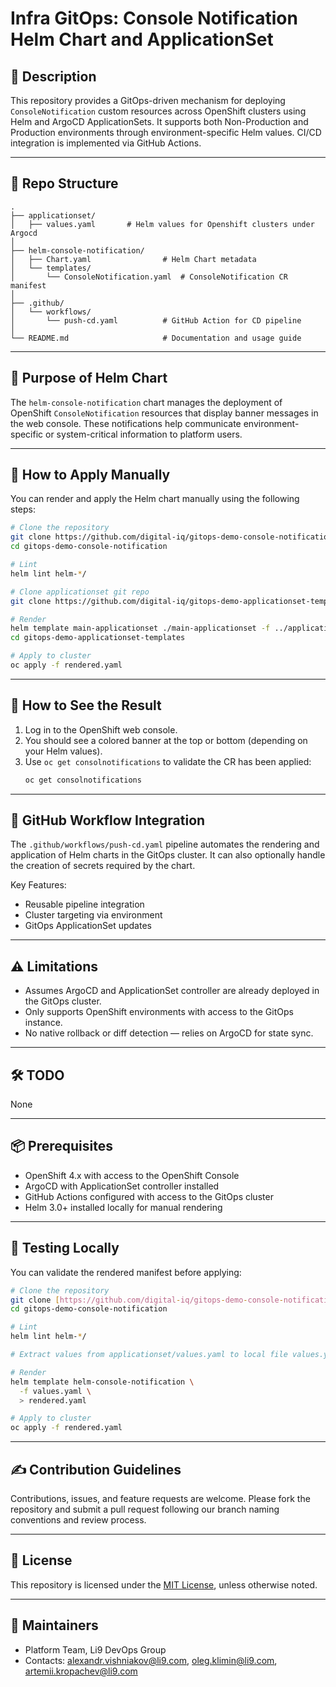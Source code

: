 # Infra GitOps: Console Notification Helm Chart and ApplicationSet

## 📖 Description

This repository provides a GitOps-driven mechanism for deploying `ConsoleNotification` custom resources across OpenShift clusters using Helm and ArgoCD ApplicationSets. It supports both Non-Production and Production environments through environment-specific Helm values. CI/CD integration is implemented via GitHub Actions.

---

## 📁 Repo Structure

```
.
├── applicationset/
│   ├── values.yaml       # Helm values for Openshift clusters under Argocd
│
├── helm-console-notification/
│   ├── Chart.yaml                # Helm Chart metadata
│   └── templates/
│       └── ConsoleNotification.yaml  # ConsoleNotification CR manifest
│
├── .github/
│   └── workflows/
│       └── push-cd.yaml          # GitHub Action for CD pipeline
│
└── README.md                     # Documentation and usage guide
```

---

## 🎯 Purpose of Helm Chart

The `helm-console-notification` chart manages the deployment of OpenShift `ConsoleNotification` resources that display banner messages in the web console. These notifications help communicate environment-specific or system-critical information to platform users.

---

## 🚀 How to Apply Manually

You can render and apply the Helm chart manually using the following steps:

```bash
# Clone the repository
git clone https://github.com/digital-iq/gitops-demo-console-notification
cd gitops-demo-console-notification

# Lint
helm lint helm-*/

# Clone applicationset git repo
git clone https://github.com/digital-iq/gitops-demo-applicationset-templates

# Render
helm template main-applicationset ./main-applicationset -f ../applicationset/values.yaml > rendered.yaml
cd gitops-demo-applicationset-templates

# Apply to cluster
oc apply -f rendered.yaml
```
---

## 👀 How to See the Result

1. Log in to the OpenShift web console.
2. You should see a colored banner at the top or bottom (depending on your Helm values).
3. Use `oc get consolnotifications` to validate the CR has been applied:
   ```bash
   oc get consolnotifications
   ```

---

## 🔄 GitHub Workflow Integration

The `.github/workflows/push-cd.yaml` pipeline automates the rendering and application of Helm charts in the GitOps cluster. It can also optionally handle the creation of secrets required by the chart.

Key Features:
- Reusable pipeline integration
- Cluster targeting via environment
- GitOps ApplicationSet updates

---

## ⚠️ Limitations

- Assumes ArgoCD and ApplicationSet controller are already deployed in the GitOps cluster.
- Only supports OpenShift environments with access to the GitOps instance.
- No native rollback or diff detection — relies on ArgoCD for state sync.

---

## 🛠️ TODO

None

---

## 📦 Prerequisites

- OpenShift 4.x with access to the OpenShift Console
- ArgoCD with ApplicationSet controller installed
- GitHub Actions configured with access to the GitOps cluster
- Helm 3.0+ installed locally for manual rendering

---

## 🧪 Testing Locally

You can validate the rendered manifest before applying:

```bash
# Clone the repository
git clone [https://github.com/digital-iq/gitops-demo-console-notification](https://github.com/digital-iq/gitops-demo-console-notification/)
cd gitops-demo-console-notification

# Lint
helm lint helm-*/

# Extract values from applicationset/values.yaml to local file values.yaml for particular cluster

# Render
helm template helm-console-notification \
  -f values.yaml \
  > rendered.yaml

# Apply to cluster
oc apply -f rendered.yaml
```

---

## ✍️ Contribution Guidelines

Contributions, issues, and feature requests are welcome. Please fork the repository and submit a pull request following our branch naming conventions and review process.

---

## 📄 License

This repository is licensed under the [MIT License](LICENSE), unless otherwise noted.

---

## 👥 Maintainers

- Platform Team, Li9 DevOps Group
- Contacts: alexandr.vishniakov@li9.com, oleg.klimin@li9.com, artemii.kropachev@li9.com

